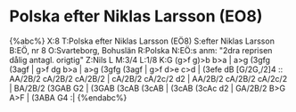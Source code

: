 # Polska efter Niklas Larsson (EO8)

{%abc%}
X:8
T:Polska efter Niklas Larsson (EÖ8)
S:efter Niklas Larsson
B:EÖ, nr 8
O:Svarteborg, Bohuslän
R:Polska
N:EÖ:s anm: "2dra reprisen dålig antagl. origtig"
Z:Nils L
M:3/4
L:1/8
K:G
(g>f g)>b b>a | a>g (3gfg (3agf | g>f dg b>a | a>g (3gfg (3agf |
g>f d>e c>d | (3efe dB [G/2G,/2]4 :: AA/2B/2 cA/2B/2 cA/2B/2 | cA/2B/2 cA/2c/2 d2 |
AA/2B/2 cA/2B/2 cA/2c/2 | BA/2B/2 (3GAB G2 | (3GAB (3cAB (3cAB | (3cAB (3cAc d2 | 
GA/2B/2 B>G A>F | (3ABA G4 :|
{%endabc%}
